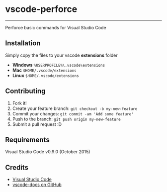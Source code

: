 # vscode-perforce
-------------------
Perforce basic commands for Visual Studio Code

## Installation

Simply copy the files to your vscode **extensions** folder
* **Windows** `%USERPROFILE%\.vscode\extensions`
* **Mac** `$HOME/.vscode/extensions`
* **Linux** `$HOME/.vscode/extensions`

## Contributing

1. Fork it!
2. Create your feature branch: `git checkout -b my-new-feature`
3. Commit your changes: `git commit -am 'Add some feature'`
4. Push to the branch: `git push origin my-new-feature`
5. Submit a pull request :D

## Requirements

Visual Studio Code v0.9.0 (October 2015)

## Credits

* [Visual Studio Code](https://code.visualstudio.com/)
* [vscode-docs on GitHub](https://github.com/Microsoft/vscode-docs)
